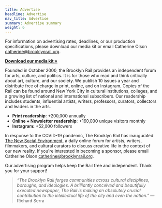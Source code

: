 ```yaml
---
title: Advertise
headline: Advertise
nav_title: Advertise
summary: Advertise summary
weight: 6
---
```


For information on advertising rates, deadlines, or our production specifications, please download our media kit or email Catherine Olson [catherine@brooklynrail.org](mailto:catherine@brooklynrail.org).

[**Download our media kit »**](https://brooklynrail.org/pdf/Media_Kit.pdf)

Founded in October 2000, the Brooklyn Rail provides an independent forum for arts, culture, and politics. It is for those who read and think critically about art, culture, and our society. We publish 10 issues a year and distribute free of charge in print, online, and on Instagram. Copies of the Rail can be found around New York City in cultural institutions, colleges, and a growing list of national and international subscribers. Our readership includes students, influential artists, writers, professors, curators, collectors and leaders in the arts.

- **Print readership:** +200,000 annually
- **Online + Newsletter readership:** +160,000 unique visitors monthly
- **Instagram:** +52,000 followers

In response to the COVID-19 pandemic, The Brooklyn Rail has inaugurated [The New Social Environment](https://brooklynrail.org/events), a daily online forum for artists, writers, filmmakers, and cultural curators to discuss creative life in the context of our new reality. If you're interested in becoming a sponsor, please email Catherine Olson [catherine@brooklynrail.org](mailto:catherine@brooklynrail.org).

Our advertising program helps keep the Rail free and independent. Thank you for your support!

> _“The Brooklyn Rail forges communities across cultural disciplines, boroughs, and ideologies. A brilliantly conceived and beautifully executed newspaper, The Rail is making an absolutely crucial contribution to the intellectual life of the city and even the nation.”_ — Richard Serra
